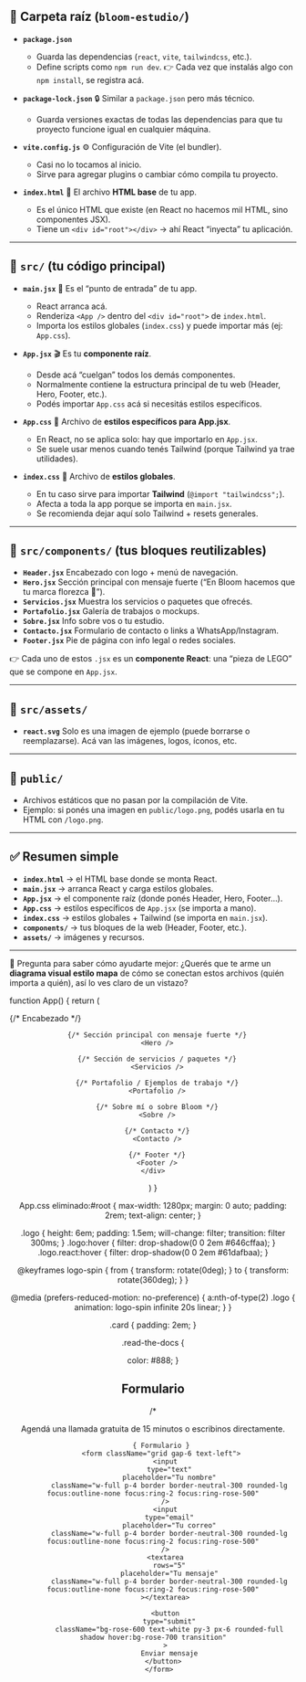 ## 📂 Carpeta raíz (`bloom-estudio/`)

* **`package.json`**
  * Guarda las dependencias (`react`, `vite`, `tailwindcss`, etc.).
  * Define scripts como `npm run dev`.
    👉 Cada vez que instalás algo con `npm install`, se registra acá.

* **`package-lock.json`**
  🔒 Similar a `package.json` pero más técnico.
  * Guarda versiones exactas de todas las dependencias para que tu proyecto funcione igual en cualquier máquina.

* **`vite.config.js`**
  ⚙️ Configuración de Vite (el bundler).
  * Casi no lo tocamos al inicio.
  * Sirve para agregar plugins o cambiar cómo compila tu proyecto.

* **`index.html`**
  📄 El archivo **HTML base** de tu app.
  * Es el único HTML que existe (en React no hacemos mil HTML, sino componentes JSX).
  * Tiene un `<div id="root"></div>` → ahí React “inyecta” tu aplicación.

---

## 📂 `src/` (tu código principal)

* **`main.jsx`**
  🚀 Es el “punto de entrada” de tu app.
  * React arranca acá.
  * Renderiza `<App />` dentro del `<div id="root">` de `index.html`.
  * Importa los estilos globales (`index.css`) y puede importar más (ej: `App.css`).

* **`App.jsx`**
  🎬 Es tu **componente raíz**.
  * Desde acá “cuelgan” todos los demás componentes.
  * Normalmente contiene la estructura principal de tu web (Header, Hero, Footer, etc.).
  * Podés importar `App.css` acá si necesitás estilos específicos.

* **`App.css`**
  🎨 Archivo de **estilos específicos para App.jsx**.
  * En React, no se aplica solo: hay que importarlo en `App.jsx`.
  * Se suele usar menos cuando tenés Tailwind (porque Tailwind ya trae utilidades).

* **`index.css`**
  🎨 Archivo de **estilos globales**.

  * En tu caso sirve para importar **Tailwind** (`@import "tailwindcss";`).
  * Afecta a toda la app porque se importa en `main.jsx`.
  * Se recomienda dejar aquí solo Tailwind + resets generales.

---

## 📂 `src/components/` (tus bloques reutilizables)

* **`Header.jsx`**
  Encabezado con logo + menú de navegación.
* **`Hero.jsx`**
  Sección principal con mensaje fuerte (“En Bloom hacemos que tu marca florezca 🌸”).
* **`Servicios.jsx`**
  Muestra los servicios o paquetes que ofrecés.
* **`Portafolio.jsx`**
  Galería de trabajos o mockups.
* **`Sobre.jsx`**
  Info sobre vos o tu estudio.
* **`Contacto.jsx`**
  Formulario de contacto o links a WhatsApp/Instagram.
* **`Footer.jsx`**
  Pie de página con info legal o redes sociales.

👉 Cada uno de estos `.jsx` es un **componente React**: una “pieza de LEGO” que se compone en `App.jsx`.

---

## 📂 `src/assets/`

* **`react.svg`**
  Solo es una imagen de ejemplo (puede borrarse o reemplazarse).
  Acá van las imágenes, logos, íconos, etc.

---

## 📂 `public/`

* Archivos estáticos que no pasan por la compilación de Vite.
* Ejemplo: si ponés una imagen en `public/logo.png`, podés usarla en tu HTML con `/logo.png`.

---

## ✅ Resumen simple

* **`index.html`** → el HTML base donde se monta React.
* **`main.jsx`** → arranca React y carga estilos globales.
* **`App.jsx`** → el componente raíz (donde ponés Header, Hero, Footer…).
* **`App.css`** → estilos específicos de `App.jsx` (se importa a mano).
* **`index.css`** → estilos globales + Tailwind (se importa en `main.jsx`).
* **`components/`** → tus bloques de la web (Header, Footer, etc.).
* **`assets/`** → imágenes y recursos.

---

🌸 Pregunta para saber cómo ayudarte mejor:
¿Querés que te arme un **diagrama visual estilo mapa** de cómo se conectan estos archivos (quién importa a quién), así lo ves claro de un vistazo?

















function App() {
  return (
    <div className="font-sans text-gray-800">
      {/* Encabezado */}
      <Header />

      {/* Sección principal con mensaje fuerte */}
      <Hero />

      {/* Sección de servicios / paquetes */}
      <Servicios />

      {/* Portafolio / Ejemplos de trabajo */}
      <Portafolio />

      {/* Sobre mí o sobre Bloom */}
      <Sobre />

      {/* Contacto */}
      <Contacto />

      {/* Footer */}
      <Footer />
    </div>
  )
}





App.css eliminado:#root {
  max-width: 1280px;
  margin: 0 auto;
  padding: 2rem;
  text-align: center;
}

.logo {
  height: 6em;
  padding: 1.5em;
  will-change: filter;
  transition: filter 300ms;
}
.logo:hover {
  filter: drop-shadow(0 0 2em #646cffaa);
}
.logo.react:hover {
  filter: drop-shadow(0 0 2em #61dafbaa);
}

@keyframes logo-spin {
  from {
    transform: rotate(0deg);
  }
  to {
    transform: rotate(360deg);
  }
}

@media (prefers-reduced-motion: no-preference) {
  a:nth-of-type(2) .logo {
    animation: logo-spin infinite 20s linear;
  }
}

.card {
  padding: 2em;
}

.read-the-docs {

  color: #888;
}







## Formulario 
/*
        <p className="text-neutral-600 mb-12">
          Agendá una llamada gratuita de 15 minutos o escribinos directamente.
        </p>

        { Formulario }
        <form className="grid gap-6 text-left">
          <input
            type="text"
            placeholder="Tu nombre"
            className="w-full p-4 border border-neutral-300 rounded-lg focus:outline-none focus:ring-2 focus:ring-rose-500"
          />
          <input
            type="email"
            placeholder="Tu correo"
            className="w-full p-4 border border-neutral-300 rounded-lg focus:outline-none focus:ring-2 focus:ring-rose-500"
          />
          <textarea
            rows="5"
            placeholder="Tu mensaje"
            className="w-full p-4 border border-neutral-300 rounded-lg focus:outline-none focus:ring-2 focus:ring-rose-500"
          ></textarea>
          
          <button
            type="submit"
            className="bg-rose-600 text-white py-3 px-6 rounded-full shadow hover:bg-rose-700 transition"
          >
            Enviar mensaje
         </button>
        </form> 